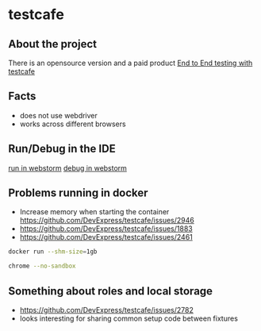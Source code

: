# testcafe

## About the project

There is an opensource version and a paid product
[End to End testing with testcafe](https://www.youtube.com/watch?v=i5-EUAIcxLA)

## Facts

- does not use webdriver
- works across different browsers

## Run/Debug in the IDE

[run in webstorm](https://stackoverflow.com/questions/52944207/what-configuration-do-i-need-to-run-testcafe-in-webstorm)
[debug in webstorm](https://devexpress.github.io/tetcafe/documentation/recipes/debug-tests/webstorm.html)

## Problems running in docker

- Increase memory when starting the container https://github.com/DevExpress/testcafe/issues/2946
- https://github.com/DevExpress/testcafe/issues/1883
- https://github.com/DevExpress/testcafe/issues/2461

```bash
docker run --shm-size=1gb
```

```bash
chrome --no-sandbox
```

## Something about roles and local storage

- https://github.com/DevExpress/testcafe/issues/2782
- looks interesting for sharing common setup code between fixtures
